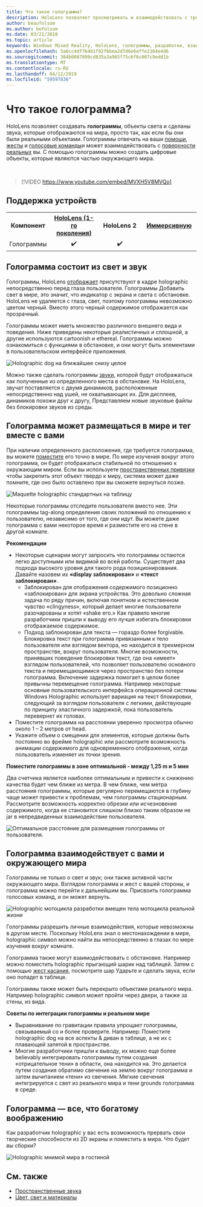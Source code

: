 ```yaml
---
title: Что такое голограмма?
description: HoloLens позволяет просматривать и взаимодействовать с трехмерной голограммы, объекты внесенные света и звука, которые отображаются на мира.
author: beaufolsom
ms.author: befolsom
ms.date: 03/21/2018
ms.topic: article
keywords: Windows Mixed Reality, HoloLens, голограммы, разработки, взаимодействия
ms.openlocfilehash: 5a6cc4df764b1f92f6bea2d7d6e6effe2164e4d6
ms.sourcegitcommit: 384b0087899cd835a3a965f75c6f6c607c9edd1b
ms.translationtype: MT
ms.contentlocale: ru-RU
ms.lasthandoff: 04/12/2019
ms.locfileid: "59597836"
---
```

# <a name="what-is-a-hologram"></a>Что такое голограмма?

HoloLens позволяет создавать **голограммы**, объекты света и сделаны звука, которые отображаются на мира, просто так, как если бы они были реальными объектами. Голограммы отвечать на ваши [помощи](gaze.md), [жесты](gestures.md) и [голосовые команды](voice-input.md)и может взаимодействовать с [поверхности реальных](spatial-mapping.md) вы. С помощью голограммы можно создать цифровые объекты, которые являются частью окружающего мира.

<br>

>[!VIDEO https://www.youtube.com/embed/MVXH5V8MVQo]

## <a name="device-support"></a>Поддержка устройств

<table>
<tr>
<th>Компонент</th><th style="width:150px"> <a href="hololens-hardware-details.md">HoloLens (1-го поколения)</a></th><th style="width:150px">HoloLens 2</th><th style="width:150px"> <a href="immersive-headset-hardware-details.md">Иммерсивную</a></th>
</tr><tr>
<td> Голограммы</td><td style="text-align: center;"> ✔️</td><td style="text-align: center;"> ✔️</td><td style="text-align: center;"></td>
</tr>
</table>

## <a name="a-hologram-is-made-of-light-and-sound"></a>Голограмма состоит из свет и звук

Голограммы, HoloLens [отображает](rendering.md) присутствуют в кадре holographic непосредственно перед глаза пользователя. Голограммы Добавить свет в мире, это значит, что индикатор с экрана и света с обстановке. HoloLens не удаляется с глаза, свет, поэтому голограммы невозможно цветом черный. Вместо этого черный содержимое отображается как прозрачный.

Голограммы может иметь множество различного внешнего вида и поведения. Ниже приведены некоторые реалистичных и сплошной, а другие используются cartoonish и ethereal. Голограммы можно ознакомиться с функциями в обстановке, и они могут быть элементами в пользовательском интерфейсе приложения.

![Holographic dog на ближайшее снизу целое](images/fang3-640px.jpg)

Можно также сделать голограммы [звуки](spatial-sound.md), которой будут отображаться как полученные из определенного места в обстановке. На HoloLens, звучат поставляется с двумя динамиков, расположенные непосредственно над ушей, не охватывающих их. Для дисплеев, динамиков похожи друг к другу, Представляем новые звуковые файлы без блокировки звуков из среды.

## <a name="a-hologram-can-be-placed-in-the-world-or-tag-along-with-you"></a>Голограмма может размещаться в мире и тег вместе с вами

При наличии определенного расположения, где требуется голограмма, вы можете [поместите](coordinate-systems.md) его точно в мире. По мере изучения вокруг этого голограмма, он будет отображаться стабильной по отношению к окружающим миром. Если вы используете [пространственных привязки](coordinate-systems.md#spatial-anchors) чтобы закрепить этот объект твердо к миру, система может даже помните, где оно было оставлено при вы сможете вернуться позже.

![Maquette holographic стандартных на таблицу](images/image5-640px.png)

Некоторые голограммы отследите пользователя вместо нее. Эти голограммы tag-along определения своих положений по отношению к пользователю, независимо от того, где они идут. Вы можете даже голограмма с вами некоторое время и разместите его на стене в другой комнате.

**Рекомендации**
* Некоторые сценарии могут запросить что голограммы остаются легко доступными или видимой во всей работы. Существует два подхода высокого уровня для такого рода позиционирования. Давайте назовем их **«display заблокирован»** и **«текст заблокирован»**.
   * Заблокирован для отображения содержимого позиционно «заблокирован» для экрана устройства. Это довольно сложная задача по ряду причин, включая понятном и естественном чувство «clingyness», который делает многие пользователи разочарованы и хотят «shake его.» Как правило многие разработчики пришли к выводу его лучше избегать блокировки отображаемое содержимое.
   * Подход заблокирован для текста — гораздо более forgivable. Блокировка текст при голограмма привязанным к тело пользователя или взглядом вектора, но находится в трехмерном пространстве, вокруг пользователя. Многие возможности, принявших поведение блокировки текст, где она «имеет» взглядом пользователей, что позволяет пользователю основного текста и перемещающимися через пространство без потери голограмма. Включение задержка помогает в целом более привычны перемещение голограмма. Например некоторые основные пользовательского интерфейса операционной системы Windows Holographic использует вариация на текст блокировки, следующий за взглядом пользователя с легкими, действующие по принципу эластичного задержкой, пока пользователь перевернет их головах.
* Поместите голограмма на расстоянии уверенно просмотра обычно около 1 – 2 метров от head.
* Укажите объем о смещении для элементов, которые должны быть постоянно во фрейме holographic или рассмотрите возможность анимации содержимого для одновременного отображения, когда пользователь изменяет их точки зрения.

**Поместите голограммы в зоне оптимальной - между 1,25 m и 5 мин**

Два счетчика является наиболее оптимальным и привести к снижению качества будет чем ближе из метра. В чем ближе, чем метра расстояния голограммы, которые регулярно перемещаются в глубину чаще может привести к проблемам, чем голограммы стационарным. Рассмотрите возможность корректно обрезки или исчезновение содержимого, когда ее становится слишком близко таким образом не jar в непредвиденных взаимодействие пользователя.

![Оптимальное расстояние для размещения голограммы от пользователя.](images/distanceguiderendering-640px.png)

## <a name="a-hologram-interacts-with-you-and-your-world"></a>Голограмма взаимодействует с вами и окружающего мира

Голограммы не только о свет и звук; они также активной части окружающего мира. Взглядом голограмма и жест с вашей стороны, и голограмма можно перейти к дальнейшим вы. Присвоить голограмма голосовых команд, и он может вернуть.

![Holographic мотоцикла разработки вмещен тела мотоцикла реальной жизни](images/image8-640px.png)

Голограммы разрешить личные взаимодействия, которые невозможны в другом месте. Поскольку HoloLens знал о местонахождении в мире, holographic символ можно найти вы непосредственно в глазах по мере изучения вокруг комнате.

Голограмма также могут взаимодействовать с обстановке. Например можно поместить holographic прыгающий шарик над таблицей. Затем с помощью [жест касания](gestures.md#air-tap), посмотрите шар Ударьте и сделать звука, если оно попадет в таблице.

Голограммы также может быть перекрыто объектами реального мира. Например holographic символ может пройти через двери, а также за стены, из вида.

**Советы по интеграции голограммы и реальном мире**
* Выравнивание по гравитации правила упрощает голограммы, связываемый со и более проверите. Например: Поместите holographic dog на все аспекты & диван в таблице, а не их с плавающей запятой в пространстве.
* Многие разработчики пришли к выводу, их можно еще более believably интегрировать голограммы путем создания «отрицательное тени» в области, она находится на. Это делается путем создания обратимо свечение на землю вокруг голограмма и затем вычитанием «тени» из свечения. Мягкие свечения интегрируется с свет из реального мира и тени grounds голограмма в среде.

## <a name="a-hologram-is-whatever-you-dream-up"></a>Голограмма — все, что богатому воображению

Как разработчик holographic у вас есть возможность прервать свои творческие способности из 2D экраны и поместить в мира. Что будет *вы* сборки?

![Holographic мнимой мира в гостиной](images/designoverview.jpg)

## <a name="see-also"></a>См. также
* [Пространственные звука](spatial-sound.md)
* [Цвет, свет и материалы](color,-light-and-materials.md)
